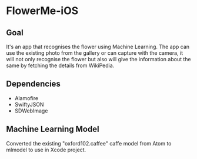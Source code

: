 # FlowerMe-iOS


## Goal
It's an app that recognises the flower using Machine Learning. The app can use the existing photo from the gallery or can capture with the camera, it will not only recognise the flower but also will give the information about the same by fetching the details from WikiPedia.

## Dependencies
* Alamofire
* SwiftyJSON
* SDWebImage

## Machine Learning Model
Converted the existing "oxford102.caffee" caffe model from Atom to mlmodel to use in Xcode project.
